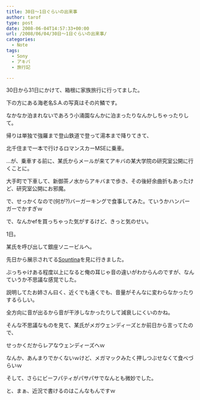 ```yaml
---
title: 30日～1日ぐらいの出来事
author: tarof
type: post
date: 2008-06-04T14:57:33+00:00
url: /2008/06/04/30日～1日ぐらいの出来事/
categories:
  - Note
tags:
  - Sony
  - アキバ
  - 旅行記

---
```

30日から31日にかけて、箱根に家族旅行に行ってました。
  
下の方にある海老名S.A.の写真はその片鱗です。
  
なかなか泊まれないであろう小涌園なんかに泊まったりなんかしちゃったりして。

帰りは単独で強羅まで登山鉄道で登って湯本まで降りてきて、
  
北千住まで一本で行けるロマンスカーMSEに乗車。
  
…が、乗車する前に、某氏からメールが来てアキバの某大学院の研究室公開に行くことに。
  
大手町で下車して、新御茶ノ水からアキバまで歩き、その後紆余曲折もあったけど、研究室公開にお邪魔。
  
で、せっかくなので(何が?)バーガーキングで食事してみた。ていうかハンバーガーでかすぎｗ
  
で、なんかefを買っちゃった気がするけど、きっと気のせい。

1日。
  
某氏を呼び出して銀座ソニービルへ。
  
先日から展示されてる[Sountina][1]を見に行きました。
  
ぶっちゃけある程度以上になると俺の耳じゃ音の違いがわからんのですが、なんていうか不思議な感覚でした。
  
説明してたお姉さん曰く、近くでも遠くでも、音量がそんなに変わらなかったりするらしい。
  
全方向に音が出るから音が干渉しなかったりして減衰しにくいのかね。

そんな不思議なものを見て、某氏がメガウェンディーズとか前日から言ってたので、
  
せっかくだからレアなウェンディーズへｗ
  
なんか、あんまりでかくないｗけど、メガマックみたく押しつぶせなくて食べづらいｗ
  
そして、さらにビーフパティがパサパサでなんとも微妙でした。

と、まぁ、近況で書けるのはこんなもんですｗ

 [1]: http://www.sony.jp/products/Consumer/AV-HiFi/sountina/